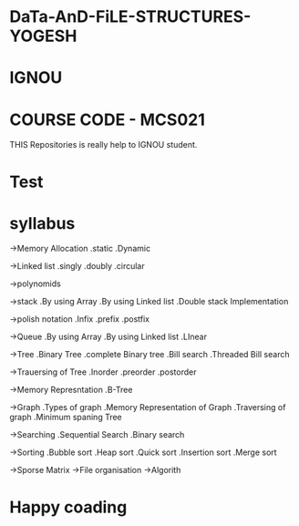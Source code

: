 # DaTa-AnD-FiLE-STRUCTURES-YOGESH
# IGNOU
# COURSE CODE - MCS021
THIS Repositories is really help to IGNOU student.
# Test
# syllabus

->Memory Allocation 
.static 
.Dynamic

->Linked list
.singly
.doubly
.circular

->polynomids

->stack 
.By using Array
.By using Linked list
.Double stack Implementation

->polish notation
.Infix
.prefix
.postfix

->Queue
.By using Array
.By using Linked list
.LInear

->Tree
.Binary Tree
.complete Binary tree
.Bill search
.Threaded Bill search

->Trauersing of Tree
.Inorder
.preorder
.postorder

->Memory Represntation
.B-Tree

->Graph
.Types of graph
.Memory Representation of Graph
.Traversing of graph
.Minimum spaning Tree

->Searching
.Sequential Search
.Binary search

->Sorting
.Bubble sort
.Heap sort
.Quick sort
.Insertion sort
.Merge sort


->Sporse Matrix
->File organisation
->Algorith


# Happy coading
